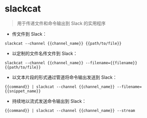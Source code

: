 # slackcat

> 用于传递文件和命令输出到 Slack 的实用程序

- 传文件到 Slack：

`slackcat --channel {{channel_name}} {{path/to/file}}`

- 以定制的文件名传文件到 Slack：

`slackcat --channel {{channel_name}} --filename={{filename}} {{path/to/file}}`

- 以文本片段的形式通过管道将命令输出发送到 Slack：

`{{command}} | slackcat --channel {{channel_name}} --filename={{snippet_name}}`

- 持续地以流式发送命令输出到 Slack：

`{{command}} | slackcat --channel {{channel_name}} --stream`

[#]: contributors: ([王興與·區塊鏈·Linux中國])